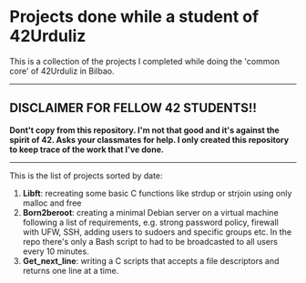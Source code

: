 # Projects done while a student of 42Urduliz

This is a collection of the projects I completed while doing the 'common core' of 42Urduliz in Bilbao.

---
## DISCLAIMER FOR FELLOW 42 STUDENTS!!
**Dont't copy from this repository. I'm not that good and it's against the spirit of 42. Asks your classmates for help. I only created this repository to keep trace of the work that I've done.**

---

This is the list of projects sorted by date:
1. **Libft**: recreating some basic C functions like strdup or strjoin using only malloc and free
2. **Born2beroot**: creating a minimal Debian server on a virtual machine following a list of requirements, e.g. strong password policy, firewall with UFW, SSH, adding users to sudoers and specific groups etc. In the repo there's only a Bash script to had to be broadcasted to all users every 10 minutes.  
3. **Get_next_line**: writing a C scripts that accepts a file descriptors and returns one line at a time.
